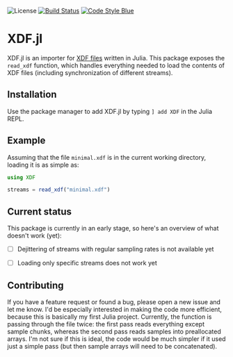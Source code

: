 ![License](https://img.shields.io/github/license/cbrnr/XDF.jl)
[![Build Status](https://github.com/cbrnr/XDF.jl/actions/workflows/CI.yml/badge.svg?branch=main)](https://github.com/cbrnr/XDF.jl/actions/workflows/CI.yml?query=branch%3Amain)
[![Code Style Blue](https://img.shields.io/badge/code%20style-blue-4495d1.svg)](https://github.com/invenia/BlueStyle)

# XDF.jl

XDF.jl is an importer for [XDF files](https://github.com/sccn/xdf/wiki/Specifications) written in Julia. This package exposes the `read_xdf` function, which handles everything needed to load the contents of XDF files (including synchronization of different streams).


## Installation

Use the package manager to add XDF.jl by typing `] add XDF` in the Julia REPL.


## Example

Assuming that the file `minimal.xdf` is in the current working directory, loading it is as simple as:
```julia
using XDF

streams = read_xdf("minimal.xdf")
```


## Current status

This package is currently in an early stage, so here's an overview of what doesn't work (yet):

- [ ] Dejittering of streams with regular sampling rates is not available yet
- [ ] Loading only specific streams does not work yet


## Contributing

If you have a feature request or found a bug, please open a new issue and let me know. I'd be especially interested in making the code more efficient, because this is basically my first Julia project. Currently, the function is passing through the file twice: the first pass reads everything except sample chunks, whereas the second pass reads samples into preallocated arrays. I'm not sure if this is ideal, the code would be much simpler if it used just a simple pass (but then sample arrays will need to be concatenated).

